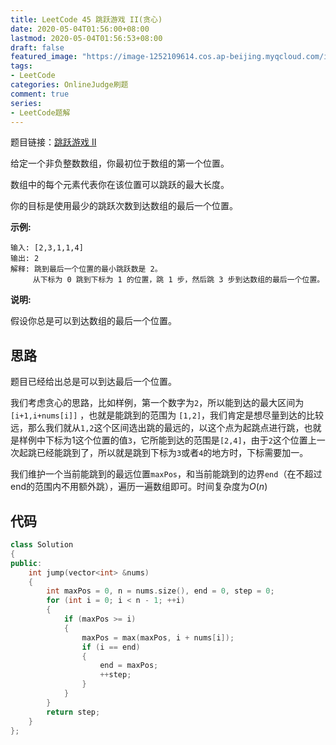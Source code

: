 ```yaml
---
title: LeetCode 45 跳跃游戏 II(贪心)
date: 2020-05-04T01:56:00+08:00
lastmod: 2020-05-04T01:56:53+08:00
draft: false
featured_image: "https://image-1252109614.cos.ap-beijing.myqcloud.com/img/20210508221015.png"
tags:
- LeetCode
categories: OnlineJudge刷题
comment: true
series:
- LeetCode题解
---
```


题目链接：[跳跃游戏 II](https://leetcode-cn.com/problems/jump-game-ii/)

给定一个非负整数数组，你最初位于数组的第一个位置。

数组中的每个元素代表你在该位置可以跳跃的最大长度。

你的目标是使用最少的跳跃次数到达数组的最后一个位置。

**示例:**

```
输入: [2,3,1,1,4]
输出: 2
解释: 跳到最后一个位置的最小跳跃数是 2。
     从下标为 0 跳到下标为 1 的位置，跳 1 步，然后跳 3 步到达数组的最后一个位置。
```

**说明:**

假设你总是可以到达数组的最后一个位置。

## 思路

题目已经给出总是可以到达最后一个位置。

我们考虑贪心的思路，比如样例，第一个数字为`2`，所以能到达的最大区间为 `[i+1,i+nums[i]]` ，也就是能跳到的范围为 `[1,2]`，我们肯定是想尽量到达的比较远，那么我们就从`1,2`这个区间选出跳的最远的，以这个点为起跳点进行跳，也就是样例中下标为1这个位置的值`3`，它所能到达的范围是`[2,4]`，由于`2`这个位置上一次起跳已经能跳到了，所以就是跳到下标为`3`或者`4`的地方时，下标需要加一。

我们维护一个当前能跳到的最远位置`maxPos`，和当前能跳到的边界`end`（在不超过end的范围内不用额外跳），遍历一遍数组即可。时间复杂度为$O(n)$

## 代码

```cpp
class Solution
{
public:
    int jump(vector<int> &nums)
    {
        int maxPos = 0, n = nums.size(), end = 0, step = 0;
        for (int i = 0; i < n - 1; ++i)
        {
            if (maxPos >= i)
            {
                maxPos = max(maxPos, i + nums[i]);
                if (i == end)
                {
                    end = maxPos;
                    ++step;
                }
            }
        }
        return step;
    }
};
```
